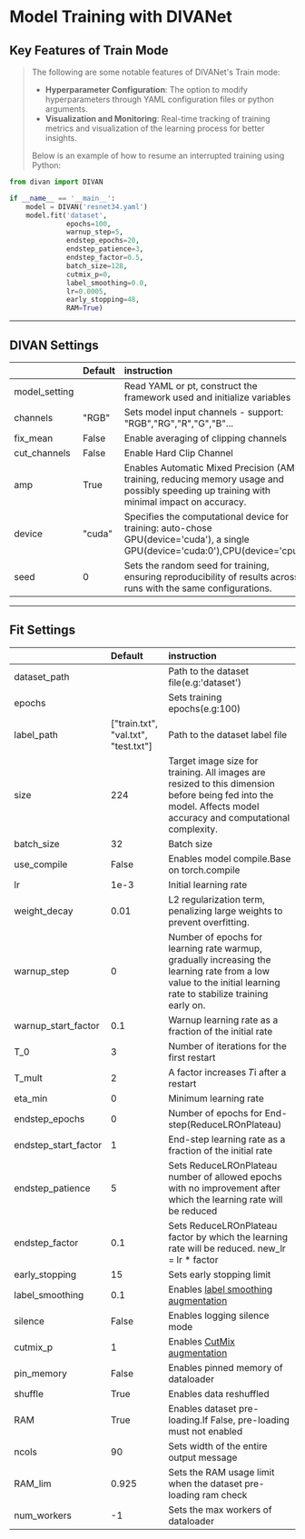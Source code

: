 # Model Training with DIVANet

## **Key Features of Train Mode**
>The following are some notable features of DIVANet's Train mode:
>+ **Hyperparameter Configuration**: The option to modify hyperparameters through YAML configuration files or python arguments.
>+ **Visualization and Monitoring**: Real-time tracking of training metrics and visualization of the learning process for better insights.
>
> Below is an example of how to resume an interrupted training using Python:

```python
from divan import DIVAN

if __name__ == '__main__':
    model = DIVAN('resnet34.yaml')
    model.fit('dataset', 
              epochs=100,
              warnup_step=5,
              endstep_epochs=20,
              endstep_patience=3,
              endstep_factor=0.5,
              batch_size=128,
              cutmix_p=0,
              label_smoothing=0.0,
              lr=0.0005,
              early_stopping=48,
              RAM=True)
```
---
## DIVAN Settings

|                | Default | instruction                                                                                                                                |
|:---------------|:--------|:-------------------------------------------------------------------------------------------------------------------------------------------|
| model_setting  |         | Read YAML or pt, construct the framework used and initialize variables                                                                     |
| channels       | "RGB"   | Sets model input channels - support: "RGB","RG","R","G","B"...                                                                             |
| fix_mean       | False   | Enable averaging of clipping channels                                                                                                      |
| cut_channels   | False   | Enable Hard Clip Channel                                                                                                                   |
| amp            | True    | Enables Automatic Mixed Precision (AMP) training, reducing memory usage and possibly speeding up training with minimal impact on accuracy. |
| device         | "cuda"  | Specifies the computational device for training: auto-chose GPU(device='cuda'), a single GPU(device='cuda:0'),CPU(device='cpu).            |
| seed           | 0       | Sets the random seed for training, ensuring reproducibility of results across runs with the same configurations.                           |
---
## Fit Settings

|                      | Default                              | instruction                                                                                                                                                     |
|:---------------------|:-------------------------------------|:----------------------------------------------------------------------------------------------------------------------------------------------------------------|
| dataset_path         |                                      | Path to the dataset file(e.g:'dataset')                                                                                                                         |
| epochs               |                                      | Sets training epochs(e.g:100)                                                                                                                                   |
| label_path           | ["train.txt", "val.txt", "test.txt"] | Path to the dataset label file                                                                                                                                  |
| size                 | 224                                  | Target image size for training. All images are resized to this dimension before being fed into the model. Affects model accuracy and computational complexity.  |
| batch_size           | 32                                   | Batch size                                                                                                                                                      |
| use_compile          | False                                | Enables model compile.Base on torch.compile                                                                                                                     |
| lr                   | 1e-3                                 | Initial learning rate                                                                                                                                           |
| weight_decay         | 0.01                                 | L2 regularization term, penalizing large weights to prevent overfitting.                                                                                        |
| warnup_step          | 0                                    | Number of epochs for learning rate warmup, gradually increasing the learning rate from a low value to the initial learning rate to stabilize training early on. |
| warnup_start_factor  | 0.1                                  | Warnup learning rate as a fraction of the initial rate                                                                                                          |
| T_0                  | 3                                    | Number of iterations for the first restart                                                                                                                      |
| T_mult               | 2                                    | A factor increases 𝑇i after a restart                                                                                                                          |
| eta_min              | 0                                    | Minimum learning rate                                                                                                                                           |
| endstep_epochs       | 0                                    | Number of epochs for End-step(ReduceLROnPlateau)                                                                                                                |
| endstep_start_factor | 1                                    | End-step learning rate as a fraction of the initial rate                                                                                                        |
| endstep_patience     | 5                                    | Sets ReduceLROnPlateau number of allowed epochs with no improvement after which the learning rate will be reduced                                               |
| endstep_factor       | 0.1                                  | Sets ReduceLROnPlateau factor by which the learning rate will be reduced. new_lr = lr * factor                                                                  |
| early_stopping       | 15                                   | Sets early stopping limit                                                                                                                                       |
| label_smoothing      | 0.1                                  | Enables [label smoothing augmentation](https://arxiv.org/abs/1512.00567)                                                                                        |
| silence              | False                                | Enables logging silence mode                                                                                                                                    |
| cutmix_p             | 1                                    | Enables [CutMix augmentation](https://arxiv.org/abs/1905.04899v2)                                                                                               |
| pin_memory           | False                                | Enables pinned memory of dataloader                                                                                                                             |
| shuffle              | True                                 | Enables data reshuffled                                                                                                                                         |
| RAM                  | True                                 | Enables dataset pre-loading.If False, pre-loading must not enabled                                                                                              |
| ncols                | 90                                   | Sets width of the entire output message                                                                                                                         |
| RAM_lim              | 0.925                                | Sets the RAM usage limit when the dataset pre-loading ram check                                                                                                 |
| num_workers          | -1                                   | Sets the max workers of dataloader                                                                                                                              |